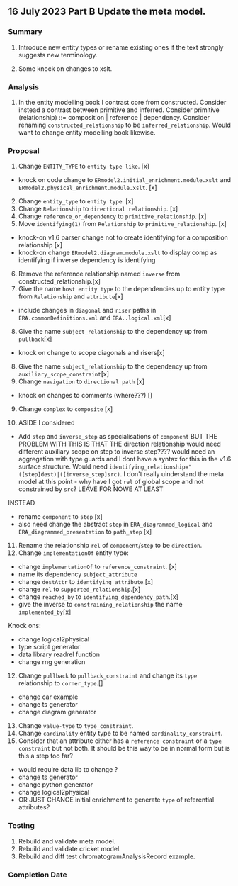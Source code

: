 
## 16 July 2023 Part B Update the meta model.

### Summary  
1. Introduce new entity types or rename existing ones if the text strongly suggests new terminology. 

2. Some knock on changes to xslt.

### Analysis
1. In the entity modelling book I contrast core from constructed. Consider instead a contrast between primitive and inferred.
Consider primitive (relationship) ::= composition | reference | dependency. 
Consider renaming `constructed_relationship` to be `inferred_relationship`.
Would want to change entity modelling book likewise.   

### Proposal

1. Change `ENTITY_TYPE` to `entity type like`. [x]
- knock on code change to `ERmodel2.initial_enrichment.module.xslt` and `ERmodel2.physical_enrichment.module.xslt`. [x]

2. Change `entity_type` to `entity type`. [x]
3. Change `Relationship` to `directional relationship`. [x]
4. Change `reference_or_dependency` to `primitive_relationship`. [x]
5. Move `identifying(1)` from `Relationship` to `primitive_relationship`. [x]
- knock-on v1.6 parser change not to create identifying for a composition relationship [x]
- knock-on change `ERmodel2.diagram.module.xslt` to display comp as identifying if inverse dependency is identifying
6. Remove the reference relationship named `inverse` from constructed_relationship.[x]
7. Give the name `host entity type` to the dependencies up to entity type from `Relationship` and `attribute`[x]
- include changes in `diagonal` and `riser` paths in `ERA.commonDefinitions.xml` and `ERA..logical.xml`[x]
8. Give the name `subject_relationship` to the dependency up from `pullback`[x]
- knock on change to scope diagonals and risers[x]
8. Give the name `subject_relationship` to the dependency up from `auxiliary_scope_constraint`[x]
8. Change `navigation` to `directional path` [x]
- knock on changes to comments (where???) []
9. Change `complex` to `composite` [x]

10. ASIDE I considered
 - Add `step` and `inverse_step` as specialisations of  `component`
 BUT THE PROBLEM WITH THIS IS THAT THE direction relationship would need different auxiliary scope on step to inverse step????
 would need an aggregation with type guards and I dont have a syntax for this in the v1.6 surface structure.
 Would need `identifying_relationship="([step]dest)|([inverse_step]src)`. I don't really uinderstand the meta model at this point - why have I got 
 `rel` of global scope and not constrained by `src`?
 LEAVE FOR NOWE AT LEAST

 INSTEAD
 - rename `component` to `step` [x]
 - also need change the abstract `step` in `ERA_diagrammed_logical` and `ERA_diagrammed_presentation` to `path_step` [x]

11. Rename the relationship `rel` of `component`/`step` to be `direction`.
12. Change `implementationOf` entity type:
- change `implementationOf` to `reference_constraint`. [x]
- name its dependency `subject_attribute`
- change `destAttr` to `identifying_attribute`.[x]
- change `rel` to `supported_relationship`.[x]
- change `reached_by` to `identifying_dependency_path`.[x]
- give the inverse to `constraining_relationship` the name `implemented_by`[x]

Knock ons:
- change logical2physical
- type script generator 
- data library readrel function
- change rng generation
 
12. Change `pullback` to `pullback_constraint`
and change its `type` relationship to `corner_type`.[]
- change car example
- change ts generator
- change diagram generator
13. Change `value-type` to `type_constraint`. 
14. Change `cardinality` entity type to be named `cardinality_constraint`. 
15. Consider that an attribute either has a `reference constraint` or a `type constraint` but not both. 
It should be this way to be in normal form but is this a step too far?
- would require data lib to change ? 
- change ts generator
- change python generator
- change logical2physical
- OR JUST CHANGE initial enrichment to generate `type` of referential attributes? 

### Testing
1. Rebuild and validate meta model.
2. Rebuild and validate cricket model.
3. Rebuild and diff test chromatogramAnalysisRecord example.

### Completion Date


